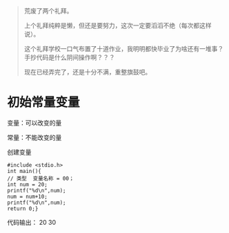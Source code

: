 > 荒废了两个礼拜。
> 
> 上个礼拜纯粹是懒，但还是要努力，这次一定要滔滔不绝（每次都这样说）。
> 
> 这个礼拜学校一口气布置了十道作业，我明明都快毕业了为啥还有一堆事？手抄代码是什么阴间操作啊？？？
> 
> 现在已经弄完了，还是十分不满，重整旗鼓吧。

# 初始常量变量
变量：可以改变的量

常量：不能改变的量

创建变量

    #include <stdio.h>
    int main(){
    // 类型  变量名称 = 00；
    int num = 20;
    printf("%d\n",num);
    num = num+10;
    printf("%d\n",num);
    return 0;}
    
代码输出： 20  30
